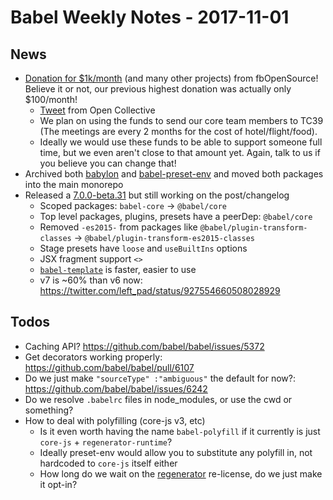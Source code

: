 # Babel Weekly Notes - 2017-11-01

## News

- [Donation for $1k/month](https://twitter.com/left_pad/status/923696620935421953) (and many other projects) from fbOpenSource! Believe it or not, our previous highest donation was actually only $100/month!
  - [Tweet](https://twitter.com/opencollect/status/923707285674721280) from Open Collective
  - We plan on using the funds to send our core team members to TC39 (The meetings are every 2 months for the cost of hotel/flight/food).
  - Ideally we would use these funds to be able to support someone full time, but we even aren't close to that amount yet. Again, talk to us if you believe you can change that!
- Archived both [babylon](https://github.com/babel/babylon) and [babel-preset-env](https://github.com/babel/babel-preset-env) and moved both packages into the main monorepo
- Released a [7.0.0-beta.31](https://github.com/babel/babel/releases/tag/v7.0.0-beta.31) but still working on the post/changelog
  - Scoped packages: `babel-core` -> `@babel/core`
  - Top level packages, plugins, presets have a peerDep: `@babel/core`
  - Removed `-es2015-` from packages like `@babel/plugin-transform-classes` -> `@babel/plugin-transform-es2015-classes`
  - Stage presets have `loose` and `useBuiltIns` options
  - JSX fragment support `<>`
  - [`babel-template`](https://github.com/babel/babel/blob/master/packages/babel-template) is faster, easier to use
  - v7 is ~60% than v6 now: https://twitter.com/left_pad/status/927554660508028929

## Todos
- Caching API? https://github.com/babel/babel/issues/5372
- Get decorators working properly: https://github.com/babel/babel/pull/6107
- Do we just make `"sourceType" :"ambiguous"` the default for now?: https://github.com/babel/babel/issues/6242
- Do we resolve `.babelrc` files in node_modules, or use the cwd or something?
- How to deal with polyfilling (core-js v3, etc)
  - Is it even worth having the name `babel-polyfill` if it currently is just `core-js` + `regenerator-runtime`?
  - Ideally preset-env would allow you to substitute any polyfill in, not hardcoded to `core-js` itself either
  - How long do we wait on the [regenerator](https://github.com/facebook/regenerator) re-license, do we just make it opt-in?
